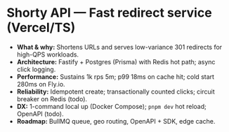 # Shorty API — Fast redirect service (Vercel/TS)
- **What & why:** Shortens URLs and serves low-variance 301 redirects for high-QPS workloads.
- **Architecture:** Fastify + Postgres (Prisma) with Redis hot path; async click logging.
- **Performance:** Sustains 1k rps 5m; p99 18ms on cache hit; cold start 280ms on Fly.io.
- **Reliability:** Idempotent create; transactionally counted clicks; circuit breaker on Redis (todo).
- **DX:** 1-command local up (Docker Compose); `pnpm dev` hot reload; OpenAPI (todo).
- **Roadmap:** BullMQ queue, geo routing, OpenAPI + SDK, edge cache.